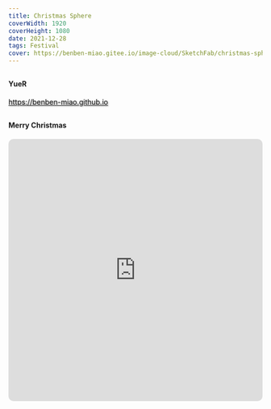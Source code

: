 ```yaml
---
title: Christmas Sphere
coverWidth: 1920
coverHeight: 1080
date: 2021-12-28
tags: Festival
cover: https://benben-miao.gitee.io/image-cloud/SketchFab/christmas-sphere.png
---
```


<!-- <div style="background-color: #eeeeee; width: 120px; padding:5px 20px; border-radius: 3px;">Read More</div> -->
<!-- more -->

## 
#### YueR
<div class="card">
  <a href="https://benben-miao.github.io" style="text-shadow: 1px 1px 3px #888;">https://benben-miao.github.io</a>
</div>

## 
#### Merry Christmas

<div class="frame">
  <iframe frameborder="0" allowfullscreen mozallowfullscreen="true" webkitallowfullscreen="true" allow="fullscreen; autoplay; vr" 
  style="width: 100%; height: 520px; border-radius: 10px;" 
  src="https://sketchfab.com/models/ca3ec7c5643b4261886addbb490787fe/embed?autospin=1">
  </iframe>
</div>